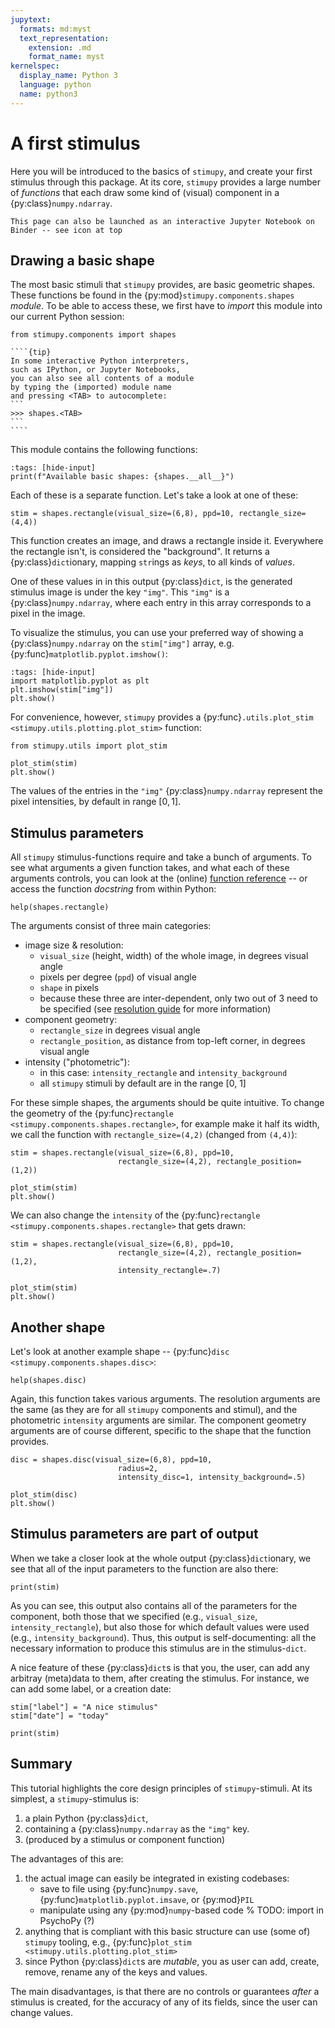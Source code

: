```yaml
---
jupytext:
  formats: md:myst
  text_representation:
    extension: .md
    format_name: myst
kernelspec:
  display_name: Python 3
  language: python
  name: python3
---
```


# A first stimulus

Here you will be introduced to the basics of `stimupy`,
and create your first stimulus through this package.
At its core, `stimupy` provides a large number of *functions*
that each draw some kind of (visual) component in a {py:class}`numpy.ndarray`.

```{tip} Launch on Binder
This page can also be launched as an interactive Jupyter Notebook on Binder -- see icon at top
```

## Drawing a basic shape

The most basic stimuli that `stimupy` provides, are basic geometric shapes.
These functions be found in the {py:mod}`stimupy.components.shapes` *module*.
To be able to access these,
we first have to *import* this module
into our current Python session:
```{code-cell}
from stimupy.components import shapes
```

`````{margin}
````{tip}
In some interactive Python interpreters,
such as IPython, or Jupyter Notebooks,
you can also see all contents of a module
by typing the (imported) module name
and pressing <TAB> to autocomplete:
```
>>> shapes.<TAB>
```
````
`````
This module contains the following functions:
```{code-cell}
:tags: [hide-input]
print(f"Available basic shapes: {shapes.__all__}")
```

Each of these is a separate function.
Let's take a look at one of these:
```{code-cell}
stim = shapes.rectangle(visual_size=(6,8), ppd=10, rectangle_size=(4,4))
```

This function creates an image, and draws a rectangle inside it.
Everywhere the rectangle isn't, is considered the "background".
It returns a {py:class}`dict`ionary,
mapping `str`ings as *keys*, to all kinds of *values*.

One of these values in in this output {py:class}`dict`,
is the generated stimulus image is under the key `"img"`.
This `"img"` is a {py:class}`numpy.ndarray`,
where each entry in this array corresponds to a pixel in the image.

To visualize the stimulus,
you can use your preferred way of showing a {py:class}`numpy.ndarray`
on the `stim["img"]` array,
e.g. {py:func}`matplotlib.pyplot.imshow()`:
```{code-cell}
:tags: [hide-input]
import matplotlib.pyplot as plt
plt.imshow(stim["img"])
plt.show()
```

For convenience, however, `stimupy` provides a {py:func}`.utils.plot_stim <stimupy.utils.plotting.plot_stim>` function:

```{code-cell}
from stimupy.utils import plot_stim

plot_stim(stim)
plt.show()
```

The values of the entries in the `"img"` {py:class}`numpy.ndarray` represent the pixel intensities,
by default in range $[0,1]$.

## Stimulus parameters
All `stimupy` stimulus-functions require and take a bunch of arguments.
To see what arguments a given function takes,
and what each of these arguments controls,
you can look at the (online) [function reference](../reference/api.md)
-- or access the function *docstring* from within Python:
```{code-cell}
help(shapes.rectangle)
```

The arguments consist of three main categories:
- image size & resolution:
  - `visual_size` (height, width) of the whole image, in degrees visual angle
  - pixels per degree (`ppd`) of visual angle
  - `shape` in pixels
  - because these three are inter-dependent, only two out of 3 need to be specified
    (see [resolution guide](../topic_guides/resolution) for more information)
- component geometry:
  - `rectangle_size` in degrees visual angle
  - `rectangle_position`, as distance from top-left corner, in degrees visual angle
- intensity ("photometric"):
  - in this case: `intensity_rectangle` and `intensity_background`
  - all `stimupy` stimuli by default are in the range [0, 1]

For these simple shapes, the arguments should be quite intuitive.
To change the geometry of the {py:func}`rectangle <stimupy.components.shapes.rectangle>`,
for example make it half its width,
we call the function with `rectangle_size=(4,2)`
(changed from `(4,4)`):
```{code-cell}
stim = shapes.rectangle(visual_size=(6,8), ppd=10,
                        rectangle_size=(4,2), rectangle_position=(1,2))

plot_stim(stim)
plt.show()
```

We can also change the `intensity` of the
{py:func}`rectangle <stimupy.components.shapes.rectangle>` that gets drawn:
```{code-cell}
stim = shapes.rectangle(visual_size=(6,8), ppd=10,
                        rectangle_size=(4,2), rectangle_position=(1,2),
                        intensity_rectangle=.7)

plot_stim(stim)
plt.show()
```


## Another shape
Let's look at another example shape -- {py:func}`disc <stimupy.components.shapes.disc>`:
```{code-cell}
help(shapes.disc)
```

Again, this function takes various arguments.
The resolution arguments are the same
(as they are for all `stimupy` components and stimul),
and the photometric `intensity` arguments are similar.
The component geometry arguments are of course different,
specific to the shape that the function provides.
```{code-cell}
disc = shapes.disc(visual_size=(6,8), ppd=10,
                        radius=2,
                        intensity_disc=1, intensity_background=.5)

plot_stim(disc)
plt.show()
```

## Stimulus parameters are part of output
When we take a closer look at the whole output {py:class}`dict`ionary,
we see that all of the input parameters to the function
are also there:
```
print(stim)
```
As you can see, this output also contains all of the parameters for the component,
both those that we specified (e.g., `visual_size`, `intensity_rectangle`),
but also those for which default values were used (e.g., `intensity_background`).
Thus, this output is self-documenting:
all the necessary information to produce this stimulus are in the stimulus-`dict`.

A nice feature of these {py:class}`dict`s is that you, the user,
can add any arbitray (meta)data to them, after creating the stimulus.
For instance, we can add some label,
or a creation date:
```{code-cell}
stim["label"] = "A nice stimulus"
stim["date"] = "today"

print(stim)
```

## Summary
This tutorial highlights the core design principles of `stimupy`-stimuli.
At its simplest, a `stimupy`-stimulus is:

1. a plain Python {py:class}`dict`,
2. containing a {py:class}`numpy.ndarray` as the `"img"` key.
3. (produced by a stimulus or component function)

The advantages of this are:
1. the actual image can easily be integrated in existing codebases:
   - save to file using {py:func}`numpy.save`, {py:func}`matplotlib.pyplot.imsave`, or {py:mod}`PIL`
   - manipulate using any {py:mod}`numpy`-based code
   % TODO: import in PsychoPy (?)
2. anything that is compliant with this basic structure
   can use (some of) `stimupy` tooling,
   e.g., {py:func}`plot_stim <stimupy.utils.plotting.plot_stim>`
3. since Python {py:class}`dict`s are *mutable*, you as user can add, create, remove, rename
   any of the keys and values.

The main disadvantages, is that there are no controls or guarantees
*after* a stimulus is created,
for the accuracy of any of its fields,
since the user can change values.